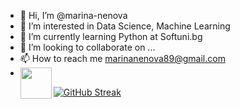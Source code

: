 - 👋 Hi, I’m @marina-nenova
- 👀 I’m interested in Data Science, Machine Learning
- 🌱 I’m currently learning Python at Softuni.bg
- 💞️ I’m looking to collaborate on ...
- 📫 How to reach me marinanenova89@gmail.com
- <a href="https://www.linkedin.com/in/marina-nenova-915ba5222/" target="blank"><img align="left" src="https://upload.wikimedia.org/wikipedia/commons/c/ca/LinkedIn_logo_initials.png" height="50" /></a>

<!---
marina-nenova/marina-nenova is a ✨ special ✨ repository because its `README.md` (this file) appears on your GitHub profile.
You can click the Preview link to take a look at your changes.
--->


[![GitHub Streak](https://github-readme-streak-stats.herokuapp.com?user=marina-nenova)](https://git.io/streak-stats)
